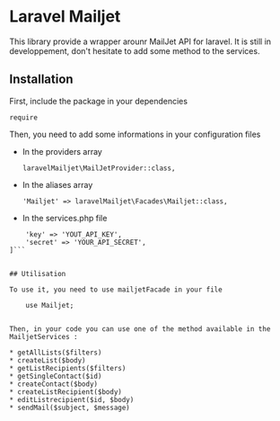# Laravel Mailjet

This library provide a wrapper arounr MailJet API for laravel. It is still in developpement, don't hesitate to add some method to the services.

## Installation

First, include the package in your dependencies

    require

Then, you need to add some informations in your configuration files

* In the providers array

    `laravelMailjet\MailJetProvider::class,`

* In the aliases array

    `'Mailjet' => laravelMailjet\Facades\Mailjet::class,`

* In the services.php file

```'mailjet' => [
    'key' => 'YOUT_API_KEY',
    'secret' => 'YOUR_API_SECRET',
]```


## Utilisation

To use it, you need to use mailjetFacade in your file

    use Mailjet;


Then, in your code you can use one of the method available in the MailjetServices :

* getAllLists($filters)
* createList($body)
* getListRecipients($filters)
* getSingleContact($id)
* createContact($body)
* createListRecipient($body)
* editListrecipient($id, $body)
* sendMail($subject, $message)
